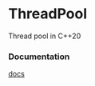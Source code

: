 # ThreadPool
Thread pool in C++20

### Documentation
[docs](https://lazypanda07.github.io/ThreadPool/)
